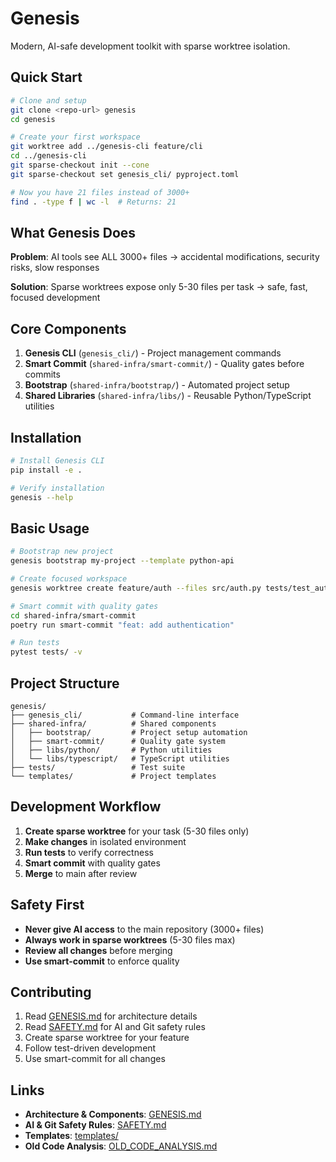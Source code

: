# Genesis

Modern, AI-safe development toolkit with sparse worktree isolation.

## Quick Start

```bash
# Clone and setup
git clone <repo-url> genesis
cd genesis

# Create your first workspace
git worktree add ../genesis-cli feature/cli
cd ../genesis-cli
git sparse-checkout init --cone
git sparse-checkout set genesis_cli/ pyproject.toml

# Now you have 21 files instead of 3000+
find . -type f | wc -l  # Returns: 21
```

## What Genesis Does

**Problem**: AI tools see ALL 3000+ files → accidental modifications, security risks, slow responses

**Solution**: Sparse worktrees expose only 5-30 files per task → safe, fast, focused development

## Core Components

1. **Genesis CLI** (`genesis_cli/`) - Project management commands
2. **Smart Commit** (`shared-infra/smart-commit/`) - Quality gates before commits  
3. **Bootstrap** (`shared-infra/bootstrap/`) - Automated project setup
4. **Shared Libraries** (`shared-infra/libs/`) - Reusable Python/TypeScript utilities

## Installation

```bash
# Install Genesis CLI
pip install -e .

# Verify installation
genesis --help
```

## Basic Usage

```bash
# Bootstrap new project
genesis bootstrap my-project --template python-api

# Create focused workspace
genesis worktree create feature/auth --files src/auth.py tests/test_auth.py

# Smart commit with quality gates
cd shared-infra/smart-commit
poetry run smart-commit "feat: add authentication"

# Run tests
pytest tests/ -v
```

## Project Structure

```
genesis/
├── genesis_cli/           # Command-line interface
├── shared-infra/          # Shared components
│   ├── bootstrap/         # Project setup automation
│   ├── smart-commit/      # Quality gate system
│   ├── libs/python/       # Python utilities
│   └── libs/typescript/   # TypeScript utilities
├── tests/                 # Test suite
└── templates/             # Project templates
```

## Development Workflow

1. **Create sparse worktree** for your task (5-30 files only)
2. **Make changes** in isolated environment
3. **Run tests** to verify correctness
4. **Smart commit** with quality gates
5. **Merge** to main after review

## Safety First

- **Never give AI access** to the main repository (3000+ files)
- **Always work in sparse worktrees** (5-30 files max)
- **Review all changes** before merging
- **Use smart-commit** to enforce quality

## Contributing

1. Read [GENESIS.md](GENESIS.md) for architecture details
2. Read [SAFETY.md](SAFETY.md) for AI and Git safety rules
3. Create sparse worktree for your feature
4. Follow test-driven development
5. Use smart-commit for all changes

## Links

- **Architecture & Components**: [GENESIS.md](GENESIS.md)
- **AI & Git Safety Rules**: [SAFETY.md](SAFETY.md)
- **Templates**: [templates/](templates/)
- **Old Code Analysis**: [OLD_CODE_ANALYSIS.md](OLD_CODE_ANALYSIS.md)